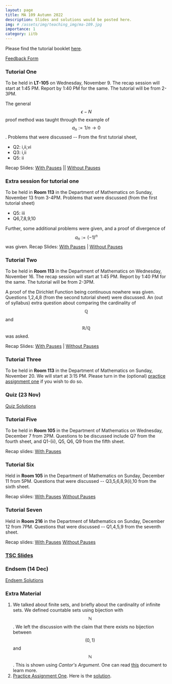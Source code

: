 ```yaml
---
layout: page
title: MA 109 Autumn 2022
description: Slides and solutions would be posted here.
img: # /assets/img/teaching_img/ma-109.jpg
importance: 1
category: iitb
---
```

Please find the tutorial booklet [here](https://siddhant-midha.github.io/assets/pdf/teaching_pdf/ma-109-22/MA_109_Booklet__Copy_.pdf).

[Feedback Form](https://forms.gle/iom1paEkd93qVyYq6)

### Tutorial One

To be held in **LT-105** on Wednesday, November 9. The recap session will start at 1:45 PM. Report by 1:40 PM for the same. The tutorial will be from 2-3PM. 

The general $$\epsilon-N$$ proof method was taught through the example of $$a_n:=1/n \to 0$$. Problems that were discussed -- From the first tutorial sheet, 
- Q2: i,ii,vi 
- Q3: i,ii
- Q5: ii

Recap Slides: [With Pauses](https://siddhant-midha.github.io/assets/pdf/teaching_pdf/ma-109-22/week1_recap_with_pauses.pdf) || [Without Pauses](https://siddhant-midha.github.io/assets/pdf/teaching_pdf/ma-109-22/week1_recap_without_pauses.pdf)

### Extra session for tutorial one

To be held in **Room 113** in the Department of Mathematics on Sunday, November 13 from 3-4PM. Problems that were discussed (from the first tutorial sheet)
- Q5: iii
- Q6,7,8,9,10

Further, some additional problems were given, and a proof of divergence of $$a_n := (-1)^n$$ was given.
Recap Slides: [With Pauses](https://siddhant-midha.github.io/assets/pdf/teaching_pdf/ma-109-22/week1_recap_extra_with_pauses.pdf) | [Without Pauses](https://siddhant-midha.github.io/assets/pdf/teaching_pdf/ma-109-22/week1_recap_extra_without_pauses.pdf)

### Tutorial Two 

To be held in **Room 113** in the Department of Mathematics on Wednesday, November 16. The recap session will start at 1:45 PM. Report by 1:40 PM for the same. The tutorial will be from 2-3PM. 

A proof of the Dirichlet Function being continuous nowhere was given. Questions 1,2,4,8 (from the second tutorial sheet) were discussed. An (out of syllabus) extra question about comparing the cardinality of $$\mathbb{Q}$$ and $$\mathbb{R}/\mathbb{Q}$$ was asked.

Recap Slides: [With Pauses](https://siddhant-midha.github.io/assets/pdf/teaching_pdf/ma-109-22/week2_recap__with_pauses.pdf) | [Without Pauses](https://siddhant-midha.github.io/assets/pdf/teaching_pdf/ma-109-22/week2_recap_without_pauses.pdf)

### Tutorial Three

To be held in **Room 113** in the Department of Mathematics on Sunday, November 20. We will start at 3:15 PM. Please turn in the (optional) [practice assignment one](https://siddhant-midha.github.io/assets/pdf/teaching_pdf/ma-109-22/practice_assn_1.pdf) if you wish to do so.

### Quiz (23 Nov)
[Quiz Solutions](https://siddhant-midha.github.io/assets/pdf/teaching_pdf/ma-109-22/ma-109_22_midsem_sol.pdf)

### Tutorial Five

To be held in **Room 105** in the Department of Mathematics on Wednesday, December 7 from 2PM. Questions to be discussed include Q7 from the fourth sheet, and Q1-(ii), Q5, Q6, Q9 from the fifth sheet. 

Recap slides: [With Pauses](https://siddhant-midha.github.io/assets/pdf/teaching_pdf/ma-109-22/week5_recap.pdf)

### Tutorial Six

Held in **Room 105** in the Department of Mathematics on Sunday, December 11 from 5PM. Questions that were discussed -- Q3,5,6,8,9(i),10 from the sixth sheet. 

Recap slides: [With Pauses](https://siddhant-midha.github.io/assets/pdf/teaching_pdf/ma-109-22/week6_recap_with_pauses.pdf) [Without Pauses](https://siddhant-midha.github.io/assets/pdf/teaching_pdf/ma-109-22/week6_recap_without_pauses.pdf)

### Tutorial Seven

Held in **Room 216** in the Department of Mathematics on Sunday, December 12 from 7PM. Questions that were discussed -- Q1,4,5,9 from the seventh sheet. 

Recap slides: [With Pauses](https://siddhant-midha.github.io/assets/pdf/teaching_pdf/ma-109-22/week7_recap_with_pauses.pdf) [Without Pauses](https://siddhant-midha.github.io/assets/pdf/teaching_pdf/ma-109-22/week7_recap_without_pauses.pdf)


### [TSC Slides](https://siddhant-midha.github.io/assets/pdf/teaching_pdf/ma-109-22/TSC.pdf)

### Endsem (14 Dec)
[Endsem Solutions](https://siddhant-midha.github.io/assets/pdf/teaching_pdf/ma-109-22/ma-109_22_endsem_sol.pdf)

### Extra Material 

1. We talked about finite sets, and briefly about the cardinality of infinite sets. We defined countable sets using bijection with $$\mathbb{N}$$. We left the discussion with the claim that there exists no bijection between $$(0,1)$$ and $$\mathbb{N}$$. This is shown using *Cantor's Argument*. One can read [this](https://jlmartin.ku.edu/courses/math410-S09/cantor.pdf) document to learn more.
2. [Practice Assignment One](https://siddhant-midha.github.io/assets/pdf/teaching_pdf/ma-109-22/practice_assn_1.pdf). Here is the [solution](https://siddhant-midha.github.io/assets/pdf/teaching_pdf/ma-109-22/practice_assn_1_sol.pdf).

